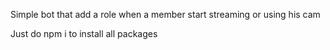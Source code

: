 Simple bot that add a role when a member start streaming or using his cam 


Just do npm i to install all packages
